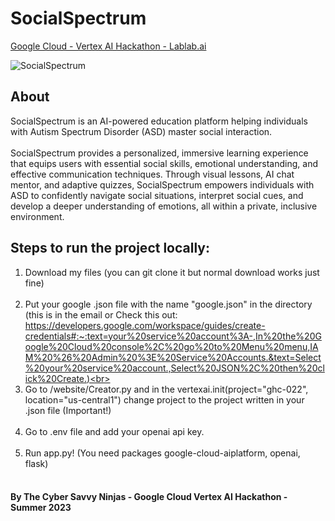 # SocialSpectrum

[Google Cloud - Vertex AI Hackathon - Lablab.ai](https://lablab.ai/event/google-vertex-ai-hackathon/the-cyber-savvy-ninjas/socialspectrum)

![SocialSpectrum](https://github.com/Adibvafa/SocialSpectrum/assets/90617686/e70af63a-4158-45d9-aeb9-5f679cb95b8d)

## About
SocialSpectrum is an AI-powered education platform helping individuals with Autism Spectrum Disorder (ASD) master social interaction.<br><br>
SocialSpectrum provides a personalized, immersive learning experience that equips users with essential social skills, emotional understanding, and effective communication techniques. Through visual lessons, AI chat mentor, and adaptive quizzes, SocialSpectrum empowers individuals with ASD to confidently navigate social situations, interpret social cues, and develop a deeper understanding of emotions, all within a private, inclusive environment.<br>

## Steps to run the project locally:
1. Download my files (you can git clone it but normal download works just fine)<br><br>
2. Put your google .json file with the name "google.json" in the directory<br>(this is in the email or Check this out:
https://developers.google.com/workspace/guides/create-credentials#:~:text=your%20service%20account%3A-,In%20the%20Google%20Cloud%20console%2C%20go%20to%20Menu%20menu,IAM%20%26%20Admin%20%3E%20Service%20Accounts.&text=Select%20your%20service%20account.,Select%20JSON%2C%20then%20click%20Create.)<br><br>
3. Go to /website/Creator.py and in the vertexai.init(project="ghc-022", location="us-central1") change project to the project written in your .json file (Important!)<br><br>
4. Go to .env file and add your openai api key.<br><br>
5. Run app.py! (You need packages google-cloud-aiplatform, openai, flask)<br><br>

#### By The Cyber Savvy Ninjas - Google Cloud Vertex AI Hackathon - Summer 2023

